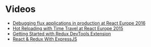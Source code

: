 # Videos

- [Debugging flux applications in production at React Europe 2016](https://youtu.be/YU8jQ2HtqH4)
- [Hot Reloading with Time Travel at React Europe 2015](https://youtu.be/xsSnOQynTHs)
- [Getting Started with Redux DevTools Extension](https://egghead.io/lessons/javascript-getting-started-with-redux-dev-tools)
- [React & Redux With ExpressJS](https://www.youtube.com/watch?v=6ygcbRpZFR4)
